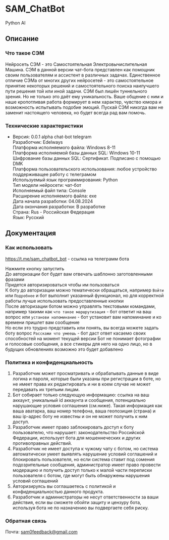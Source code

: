 # SAM_ChatBot
Python AI

## Описание

### Что такое СЭМ

Нейросеть СЭМ - это Самостоятельная Электровычислительная Машина. СЭМ в данной версии чат-бота представлен как помощник своим пользователям и ассистент в различных задачах. Единственное отличие СЭМа от многих других нейросетей - это самостоятельное принятие некоторых решений и самостоятельного поиска наилучшего пути решения той или иной задачи. СЭМ был лишён туннельного зрения. Но не только это даёт ему уникальность. Ваше общение с ним и наше кропотливая работа формирует в нем характер, чувство юмора и возможность испытывать подобие эмоций. Пускай СЭМ никогда вам не заменит настоящего человека, но будет всегда рад вам помочь.

### Технические характеристики

* Версия: 0.0.1 alpha chat-bot telegram  
Разработчик: Edelways  
Платформа исполняемого файла: Windows 8-11  
Платформа исполняемой базы данных SQL: Windows 10-11  
Шифрование базы данных SQL: Сертификат. Подписано с помощью DMK  
Платформа пользовательского использования: любое устройство поддерживащее работу с телеграмом  
Используемый язык программирования: Python  
Тип модели нейросети: чат-бот  
Исполняемый файл типа: Console  
Расширение исполняемого файла: exe  
Дата начала разработки: 04.08.2024  
Дата окончания разработки: В разработке  
Страна: Rus - Российская Федерация  
Язык: Русский  

## Документация

### Как использовать 

https://t.me/sam_chatbot_bot - ссылка на телеграмм бота

Нажмите кнопку запустить  
До авторизации бот будет вам отвечать шаблонно заготовленными фразами  
Придется авторизироваться чтобы им пользоваться  
К боту до авторизации можно тематически обращаться, например `Войти` или `Подробнее` и бот выполнит указанный функционал, но для корректной работы лучше использовать предоставленные кнопки  
После авторизации ботом можно управлять текстовыми командами, например такими как `что такое маршрутизация` - бот ответит на ваш вопрос или `установи напоминание` - бот установит вам напоминание и ко времени пришлет вам сообщение  
Но если это трудно представить или понять, вы всегда можете задать боту вопрос `Расскажи что умеешь` - бот даст ответ касаемо своих способностей на момент текущей версии
Бот не понимает фотографии и голосовые сообщения, а все стикеры для него на одно лицо, но в будущих обновлениях возможно это будет добавлено

### Политика и конфиденциальность 

1. Разработчик может просматривать и обрабатывать данные в виде логина и пароля, которые были указаны при регистрации в боте, но не имеет права их редактировать и ни в коем случае не может передавать их третьим лицам.
2. Бот собирает только следующую информацию: ссылка на ваш аккаунт, уникальный id аккаунта и сообщения, потенциально нарушающие условия соглашения (см.ниже). Такая информация как ваша аватарка, ваш номер телефона, ваша геопозиция (страна) и ваш ip-адрес боту не известны и он не может получить к ним доступ.
3. Разработчик имеет право заблокировать доступ к боту пользователю, что нарушает: законодательство Российской Федерации, использует бота для мошеннеческих и других противоправных действий.
4. Разработчик не имеет доступа к чужому чату с ботом, но система автоматически умеет выявлять нарушение условий соглашений и блокировать пользователя, но если система ставит под сомения подозрительные сообщения, администратор имеет право провести модерацию и получить доступ только к малой части переписки пользователя с ботом, где могут быть обнаружены нарушения условий соглашений
5. Авторизируясь вы соглашаетесь с политикой и конфиденциальностью данного продукта.
6. Разработчик и администраторы не несут ответственности за ваши действия, если вы сможете обойти защиту и цензуру бота, используя бота не по назначению вы подвергаете себя риску.

### Обратная связь

Почта: sam0feedback@gmail.com
